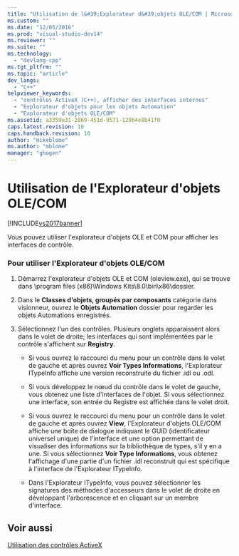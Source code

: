 ```yaml
---
title: "Utilisation de l&#39;Explorateur d&#39;objets OLE/COM | Microsoft Docs"
ms.custom: ""
ms.date: "12/05/2016"
ms.prod: "visual-studio-dev14"
ms.reviewer: ""
ms.suite: ""
ms.technology: 
  - "devlang-cpp"
ms.tgt_pltfrm: ""
ms.topic: "article"
dev_langs: 
  - "C++"
helpviewer_keywords: 
  - "contrôles ActiveX (C++), afficher des interfaces internes"
  - "Explorateur d'objets pour les objets Automation"
  - "Explorateur d'objets OLE/COM"
ms.assetid: a3359e31-2869-451d-9571-129b4e8b41f0
caps.latest.revision: 10
caps.handback.revision: 10
author: "mikeblome"
ms.author: "mblome"
manager: "ghogen"
---
```

# Utilisation de l&#39;Explorateur d&#39;objets OLE/COM
[!INCLUDE[vs2017banner](../../assembler/inline/includes/vs2017banner.md)]

Vous pouvez utiliser l'explorateur d'objets OLE et COM pour afficher les interfaces de contrôle.  
  
### Pour utiliser l'Explorateur d'objets OLE\/COM  
  
1.  Démarrez l'explorateur d'objets OLE et COM \(oleview.exe\), qui se trouve dans \\program files \(x86\)\\Windows Kits\\8.0\\bin\\x86\\dossier.  
  
2.  Dans le **Classes d'objets, groupés par composants** catégorie dans visionneur, ouvrez le **Objets Automation** dossier pour regarder les objets Automations enregistrés.  
  
3.  Sélectionnez l'un des contrôles.  Plusieurs onglets apparaissent alors dans le volet de droite; les interfaces qui sont implémentées par le contrôle s'affichent sur **Registry**.  
  
    -   Si vous ouvrez le raccourci du menu pour un contrôle dans le volet de gauche et après ouvrez **Voir Types Informations**, l'Explorateur ITypeInfo affiche une version reconstruite du fichier .idl ou .odl.  
  
    -   Si vous développez le nœud du contrôle dans le volet de gauche, vous obtenez une liste d'interfaces de l'objet.  Si vous sélectionnez une interface, son entrée du Registre est affichée dans le volet droit.  
  
    -   Si vous ouvrez le raccourci du menu pour un contrôle dans le volet de gauche et après ouvrez **View**, l'Explorateur d'objets OLE\/COM affiche une boîte de dialogue indiquant le GUID \(identificateur universel unique\) de l'interface et une option permettant de visualiser des informations sur la bibliothèque de types, s'il y en a une.  Si vous sélectionnez **Voir Type Informations**, vous obtenez l'affichage d'une partie d'un fichier .idl reconstruit qui est spécifique à l'interface de l'Explorateur ITypeInfo.  
  
    -   Dans l'Explorateur ITypeInfo, vous pouvez sélectionner les signatures des méthodes d'accesseurs dans le volet de droite en développant l'arborescence et en cliquant sur un membre d'interface.  
  
## Voir aussi  
 [Utilisation des contrôles ActiveX](../../data/ado-rdo/using-activex-controls.md)